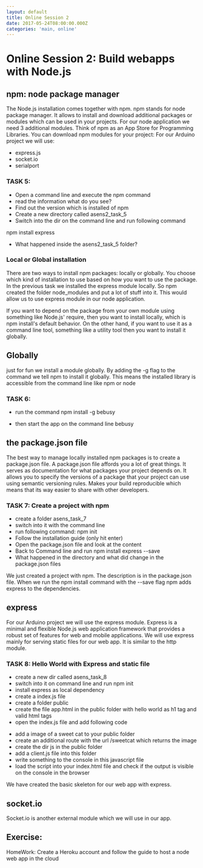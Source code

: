 ```yaml
---
layout: default
title: Online Session 2
date: 2017-05-24T08:00:00.000Z
categories: 'main, online'
---
```


# Online Session 2: Build webapps with Node.js

## npm: node package manager

The Node.js installation comes together with npm. npm stands for node package manager. It allows to install and download additional packages or modules which can be used in your projects. For our node application we need 3 additional modules. Think of npm as an App Store for Programming Libraries. You can download npm modules for your project: For our Arduino project we will use:

- express.js
- socket.io
- serialport

### TASK 5:

- Open a command line and execute the npm command
- read the information what do you see?
- Find out the version which is installed of npm
- Create a new directory called asens2_task_5
- Switch into the dir on the command line and run following command

npm install express

- What happened inside the asens2_task_5 folder?

### Local or Global installation

There are two ways to install npm packages: locally or globally. You choose which kind of installation to use based on how you want to use the package. In the previous task we installed the express module locally. So npm created the folder node_modules and put a lot of stuff into it. This would allow us to use express module in our node application.

If you want to depend on the package from your own module using something like Node.js' require, then you want to install locally, which is npm install's default behavior. On the other hand, if you want to use it as a command line tool, something like a utility tool then you want to install it globally.

## Globally

just for fun we install a module globally. By adding the -g flag to the command we tell npm to install it globally. This means the installed library is accessible from the command line like npm or node

### TASK 6:

- run the command npm install -g bebusy

- then start the app on the command line bebusy

## the package.json file

The best way to manage locally installed npm packages is to create a package.json file. A package.json file affords you a lot of great things. It serves as documentation for what packages your project depends on. It allows you to specify the versions of a package that your project can use using semantic versioning rules. Makes your build reproducible which means that its way easier to share with other developers.

### TASK 7: Create a project with npm

- create a folder asens_task_7
- switch into it with the command line
- run following command: npm init
- Follow the installation guide (only hit enter)
- Open the package.json file and look at the content
- Back to Command line and run npm install express --save
- What happened in the directory and what did change in the package.json files

We just created a project with npm. The description is in the package.json file. When we run the npm install command with the --save flag npm adds express to the dependencies.

## express

For our Arduino project we will use the express module. Express is a minimal and flexible Node.js web application framework that provides a robust set of features for web and mobile applications. We will use express mainly for serving static files for our web app. It is similar to the http module.

### TASK 8: Hello World with Express and static file

- create a new dir called asens_task_8
- switch into it on command line and run npm init
- install express as local dependency
- create a index.js file
- create a folder public
- create the file app.html in the public folder with hello world as h1 tag and valid html tags
- open the index.js file and add following code

<script src="https://gist.github.com/chrisgradl/1f6bd821a711ec80a46f1802e318f14e.js"></script>

- add a image of a sweet cat to your public folder
- create an additional route with the url /sweetcat which returns the image
- create the dir js in the public folder
- add a client.js file into this folder
- write something to the console in this javascript file
- load the script into your index.html file and check if the output is visible on the console in the browser


We have created the basic skeleton for our web app with express.  

## socket.io

Socket.io is another external module which we will use in our app.  



## Exercise:

HomeWork: Create a Heroku account and follow the guide to host a node web app in the cloud
